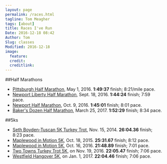 ```yaml
---
layout: page
permalink: /races.html
tagline: Tom Meagher
tags: [about]
title: Races I've Run
Date: 2016-12-18 08:42
Author: Tom
Slug: classes
Modified: 2016-12-18
image:
  feature: 
  credit: 
  creditlink: 
---
```


##Half Marathons
* [Pittsburgh Half Marathon](http://results.xacte.com/?mid=79), May 1, 2016. **1:49:37** finish; 8:21/mile pace.
* [Newport Liberty Half Marathon](http://compuscore.com/cs2016/sept/libhm.htm), Sept. 18, 2016. **1:44:24** finish; 7:59 pace.
* [Newport Half Marathon](https://my.racewire.com/results/32830/37120), Oct. 9, 2016. **1:45:01** finish; 8:01 pace.
* [Baker's Dozen Half Marathon](http://compuscore.com/cs2017/march/bakerdoz.htm), March 25, 2017. **1:52:29** finish; 8:34 pace.

##5ks
* [Seth Boyden-Tuscan 5K Turkey Trot](http://compuscore.com/cs2014/novdec/sethtus.htm), Nov. 15, 2014. **26:04.36** finish; 8:23 pace.
* [Maplewood in Motion 5K](http://compuscore.com/cs2015/october/maplewd.htm), Oct. 18, 2015. **25:31.67** finish; 8:12 pace.
* [Maplewood in Motion 5K](http://compuscore.com/cs2016/october/maplewd.htm), Oct. 16, 2016. **21:48.89** finish; 7:01 pace.
* [Two Towns Turkey Trot 5K](http://compuscore.com/cs2016/novdec/boyden.htm), on Nov. 19, 2016. **22:05.47** finish; 7:06 pace.
* [Westfield Hangover 5K](http://compuscore.com/cs2017/janfeb/cjhang.htm), on Jan. 1, 2017. **22:04.46** finish; 7:06 pace.